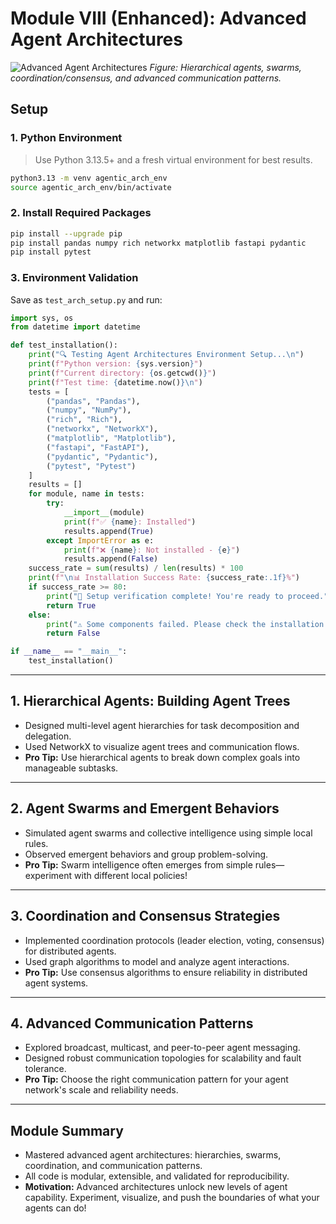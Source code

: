 # Module VIII (Enhanced): Advanced Agent Architectures

![Advanced Agent Architectures](08_Advanced_Agent_Architectures/module_flowchart.png)
*Figure: Hierarchical agents, swarms, coordination/consensus, and advanced communication patterns.*

## Setup

### 1. Python Environment
> Use Python 3.13.5+ and a fresh virtual environment for best results.

```bash
python3.13 -m venv agentic_arch_env
source agentic_arch_env/bin/activate
```

### 2. Install Required Packages
```bash
pip install --upgrade pip
pip install pandas numpy rich networkx matplotlib fastapi pydantic
pip install pytest
```

### 3. Environment Validation
Save as `test_arch_setup.py` and run:
```python
import sys, os
from datetime import datetime

def test_installation():
    print("🔍 Testing Agent Architectures Environment Setup...\n")
    print(f"Python version: {sys.version}")
    print(f"Current directory: {os.getcwd()}")
    print(f"Test time: {datetime.now()}\n")
    tests = [
        ("pandas", "Pandas"),
        ("numpy", "NumPy"),
        ("rich", "Rich"),
        ("networkx", "NetworkX"),
        ("matplotlib", "Matplotlib"),
        ("fastapi", "FastAPI"),
        ("pydantic", "Pydantic"),
        ("pytest", "Pytest")
    ]
    results = []
    for module, name in tests:
        try:
            __import__(module)
            print(f"✅ {name}: Installed")
            results.append(True)
        except ImportError as e:
            print(f"❌ {name}: Not installed - {e}")
            results.append(False)
    success_rate = sum(results) / len(results) * 100
    print(f"\n📊 Installation Success Rate: {success_rate:.1f}%")
    if success_rate >= 80:
        print("🎉 Setup verification complete! You're ready to proceed.")
        return True
    else:
        print("⚠️ Some components failed. Please check the installation.")
        return False

if __name__ == "__main__":
    test_installation()
```

---

## 1. Hierarchical Agents: Building Agent Trees
- Designed multi-level agent hierarchies for task decomposition and delegation.
- Used NetworkX to visualize agent trees and communication flows.
- **Pro Tip:** Use hierarchical agents to break down complex goals into manageable subtasks.

---

## 2. Agent Swarms and Emergent Behaviors
- Simulated agent swarms and collective intelligence using simple local rules.
- Observed emergent behaviors and group problem-solving.
- **Pro Tip:** Swarm intelligence often emerges from simple rules—experiment with different local policies!

---

## 3. Coordination and Consensus Strategies
- Implemented coordination protocols (leader election, voting, consensus) for distributed agents.
- Used graph algorithms to model and analyze agent interactions.
- **Pro Tip:** Use consensus algorithms to ensure reliability in distributed agent systems.

---

## 4. Advanced Communication Patterns
- Explored broadcast, multicast, and peer-to-peer agent messaging.
- Designed robust communication topologies for scalability and fault tolerance.
- **Pro Tip:** Choose the right communication pattern for your agent network's scale and reliability needs.

---

## Module Summary
- Mastered advanced agent architectures: hierarchies, swarms, coordination, and communication patterns.
- All code is modular, extensible, and validated for reproducibility.
- **Motivation:** Advanced architectures unlock new levels of agent capability. Experiment, visualize, and push the boundaries of what your agents can do! 
